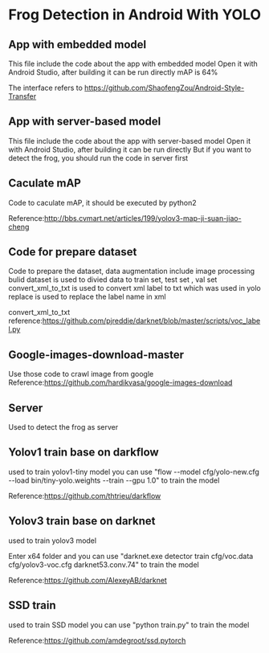 Frog Detection in Android With YOLO
=
App with embedded model
-
This file include the code about the app with embedded model
Open it with Android Studio, after building it can be run directly
mAP is 64%

The interface refers to https://github.com/ShaofengZou/Android-Style-Transfer

App with server-based model
-
This file include the code about the app with server-based model
Open it with Android Studio, after building it can be run directly
But if you want to detect the frog, you should run the code in server first

Caculate mAP
-
Code to caculate mAP, it should be executed by python2

Reference:http://bbs.cvmart.net/articles/199/yolov3-map-ji-suan-jiao-cheng

Code for prepare dataset
-
Code to prepare the dataset, data augmentation include image processing
bulid dataset is used to divied data to train set, test set , val set
convert_xml_to_txt is used to convert xml label to txt which was used in yolo
replace is used to replace the label name in xml

convert_xml_to_txt reference:https://github.com/pjreddie/darknet/blob/master/scripts/voc_label.py

Google-images-download-master
-
Use those code to crawl image from google
Reference:https://github.com/hardikvasa/google-images-download

Server
-
Used to detect the frog as server

Yolov1 train base on darkflow
-
used to train yolov1-tiny model
you can use "flow --model cfg/yolo-new.cfg --load bin/tiny-yolo.weights --train --gpu 1.0" to train the model

Reference:https://github.com/thtrieu/darkflow

Yolov3 train base on darknet
-
used to train yolov3 model

Enter x64 folder and you can use "darknet.exe detector train cfg/voc.data cfg/yolov3-voc.cfg darknet53.conv.74" to train the model

Reference:https://github.com/AlexeyAB/darknet

SSD train
-
used to train SSD model
you can use "python train.py" to train the model

Reference:https://github.com/amdegroot/ssd.pytorch
